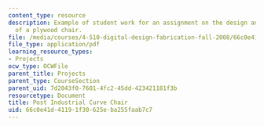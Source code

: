 ```yaml
---
content_type: resource
description: Example of student work for an assignment on the design and fabrication
  of a plywood chair.
file: /media/courses/4-510-digital-design-fabrication-fall-2008/66c0e41d41191f30625eba255faab7c7_assn3_example1.pdf
file_type: application/pdf
learning_resource_types:
- Projects
ocw_type: OCWFile
parent_title: Projects
parent_type: CourseSection
parent_uid: 7d2043f0-7601-4fc2-45dd-423421181f3b
resourcetype: Document
title: Post Industrial Curve Chair
uid: 66c0e41d-4119-1f30-625e-ba255faab7c7
---
```

